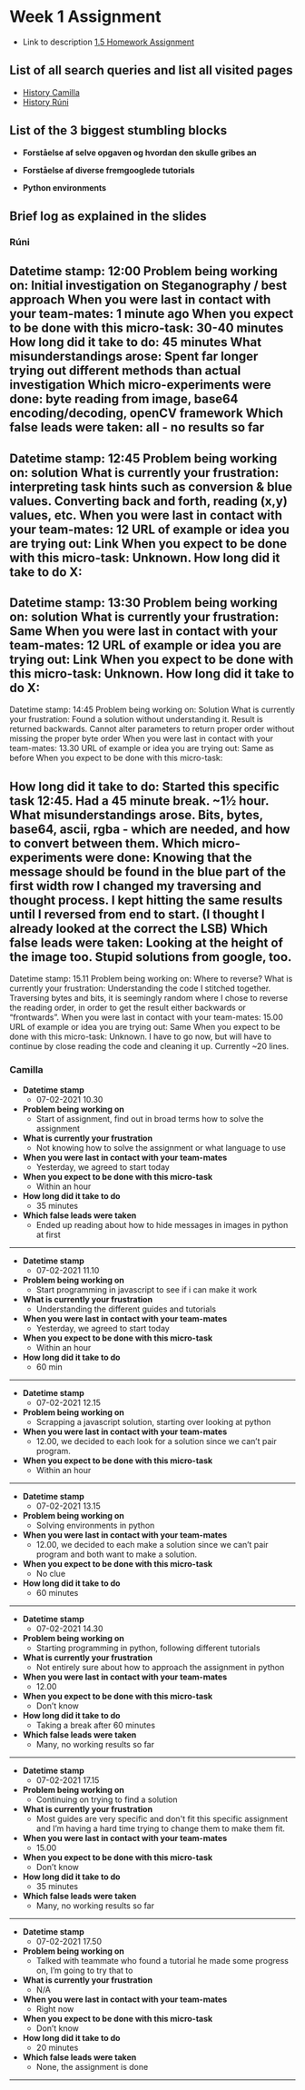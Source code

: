 # Week 1 Assignment

* Link to description [1.5 Homework Assignment](https://datsoftlyngby.github.io/soft2021spring/UFO/week-05/#1-introduction-to-exploration-and-presentation)

## List of all search queries and  list all visited pages
* [History Camilla](https://github.com/Hold-Krykke-BA/Undervisning-og-Formidling/blob/main/Week1_Stenography/chrome_history_camilla.json)
* [History Rúni](/chrome_history_runi.csv)

## List of the 3 biggest stumbling blocks
* **Forståelse af selve opgaven og hvordan den skulle gribes an** 

* **Forståelse af diverse fremgooglede tutorials** 
* **Python environments** 

## Brief log as explained in the slides
### Rúni
Datetime stamp: 12:00
Problem being working on: Initial investigation on Steganography / best approach
When you were last in contact with your team-mates: 1 minute ago
When you expect to be done with this micro-task: 30-40 minutes
How long did it take to do: 45 minutes
What misunderstandings arose: Spent far longer trying out different methods than actual investigation
Which micro-experiments were done: byte reading from image, base64 encoding/decoding, openCV framework
Which false leads were taken: all - no results so far
---
Datetime stamp: 12:45
Problem being working on: solution
What is currently your frustration: interpreting task hints such as conversion & blue values. Converting back and forth, reading (x,y) values, etc.
When you were last in contact with your team-mates: 12
URL of example or idea you are trying out: Link
When you expect to be done with this micro-task: Unknown.
How long did it take to do X: 
---
Datetime stamp: 13:30
Problem being working on: solution
What is currently your frustration: Same
When you were last in contact with your team-mates: 12
URL of example or idea you are trying out: Link
When you expect to be done with this micro-task: Unknown.
How long did it take to do X: 
---
Datetime stamp: 14:45
Problem being working on: Solution
What is currently your frustration: Found a solution without understanding it. Result is returned backwards. Cannot alter parameters to return proper order without missing the proper byte order
When you were last in contact with your team-mates: 13.30
URL of example or idea you are trying out: Same as before
When you expect to be done with this micro-task:

How long did it take to do: Started this specific task 12:45. Had a 45 minute break. ~1½ hour.
What misunderstandings arose. Bits, bytes, base64, ascii, rgba - which are needed, and how to convert between them.
Which micro-experiments were done: Knowing that the message should be found in the blue part of the first width row I changed my traversing and thought process. I kept hitting the same results until I reversed from end to start. (I thought I already looked at the correct the LSB)
Which false leads were taken: Looking at the height of the image too. Stupid solutions from google, too.
---
Datetime stamp: 15.11
Problem being working on: Where to reverse?
What is currently your frustration: Understanding the code I stitched together. Traversing bytes and bits, it is seemingly random where I chose to reverse the reading order, in order to get the result either backwards or “frontwards”.
When you were last in contact with your team-mates: 15.00
URL of example or idea you are trying out: Same
When you expect to be done with this micro-task: Unknown. I have to go now, but will have to continue by close reading the code and cleaning it up. Currently ~20 lines.


### Camilla
* **Datetime stamp**
  * 07-02-2021 10.30
* **Problem being working on**
  * Start of assignment, find out in broad terms how to solve the assignment
* **What is currently your frustration**
  * Not knowing how to solve the assignment or what language to use
* **When you were last in contact with your team-mates**
  * Yesterday, we agreed to start today
* **When you expect to be done with this micro-task**
  * Within an hour
* **How long did it take to do**
  * 35 minutes
* **Which false leads were taken**
  * Ended up reading about how to hide messages in images in python at first
---
* **Datetime stamp**
  * 07-02-2021 11.10
* **Problem being working on**
  * Start programming in javascript to see if i can make it work
* **What is currently your frustration**
  * Understanding the different guides and tutorials
* **When you were last in contact with your team-mates**
  * Yesterday, we agreed to start today
* **When you expect to be done with this micro-task**
  * Within an hour
* **How long did it take to do**
  * 60 min
---
* **Datetime stamp**
  * 07-02-2021 12.15
* **Problem being working on**
  * Scrapping a javascript solution, starting over looking at python
* **When you were last in contact with your team-mates**
  * 12.00, we decided to each look for a solution since we can’t pair program.
* **When you expect to be done with this micro-task**
  * Within an hour
---
* **Datetime stamp**
  * 07-02-2021 13.15
* **Problem being working on**
  * Solving environments in python
* **When you were last in contact with your team-mates**
  * 12.00, we decided to each make a solution since we can’t pair program and both want to make a solution.
* **When you expect to be done with this micro-task**
  * No clue
* **How long did it take to do**
  * 60 minutes
---
* **Datetime stamp**
  * 07-02-2021 14.30
* **Problem being working on**
  * Starting programming in python, following different tutorials
* **What is currently your frustration**
  * Not entirely sure about how to approach the assignment in python
* **When you were last in contact with your team-mates**
  * 12.00
* **When you expect to be done with this micro-task**
  * Don’t know
* **How long did it take to do**
  * Taking a break after 60 minutes
* **Which false leads were taken**
  * Many, no working results so far
---
* **Datetime stamp**
  * 07-02-2021 17.15
* **Problem being working on**
  * Continuing on trying to find a solution
* **What is currently your frustration**
  * Most guides are very specific and don't fit this specific assignment and I’m having a hard time trying to change them to make them fit. 
* **When you were last in contact with your team-mates**
  * 15.00
* **When you expect to be done with this micro-task**
  * Don’t know
* **How long did it take to do**
  * 35 minutes
* **Which false leads were taken**
  * Many, no working results so far
---
* **Datetime stamp**
  * 07-02-2021 17.50
* **Problem being working on**
  * Talked with teammate who found a tutorial he made some progress on, I’m going to try that to
* **What is currently your frustration**
  * N/A
* **When you were last in contact with your team-mates**
  * Right now
* **When you expect to be done with this micro-task**
  * Don’t know
* **How long did it take to do**
  * 20 minutes
* **Which false leads were taken**
  * None, the assignment is done
---

